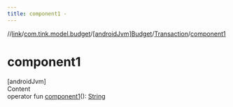 ```yaml
---
title: component1 -
---
```

//[link](../../../index.md)/[com.tink.model.budget](../../index.md)/[[androidJvm]Budget](../index.md)/[Transaction](index.md)/[component1](component1.md)



# component1  
[androidJvm]  
Content  
operator fun [component1](component1.md)(): [String](https://kotlinlang.org/api/latest/jvm/stdlib/kotlin/-string/index.html)  



